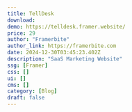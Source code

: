 ```yaml
---
title: TellDesk
download:
demo: https://telldesk.framer.website/
price: 29
author: "Framerbite"
author_link: https://framerbite.com
date: 2024-12-30T03:45:23.402Z
description: "SaaS Marketing Website"
ssg: [Framer]
css: []
ui: []
cms: []
category: [Blog]
draft: false
---
```


